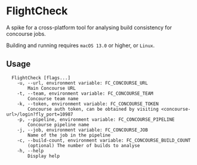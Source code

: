 # FlightCheck

A spike for a cross-platform tool for analysing build consistency for concourse jobs.

Building and running requires `macOS 13.0` or higher, or `Linux`.

## Usage
```text
  FlightCheck [flags...]
	-u, --url, environment variable: FC_CONCOURSE_URL
		Main Concourse URL
	-t, --team, environment variable: FC_CONCOURSE_TEAM
		Concourse team name
	-k, --token, environment variable: FC_CONCOURSE_TOKEN
		Concourse auth token, can be obtained by visiting <concourse-url>/login?fly_port=10987
	-p, --pipeline, environment variable: FC_CONCOURSE_PIPELINE
		Concourse pipeline name
	-j, --job, environment variable: FC_CONCOURSE_JOB
		Name of the job in the pipeline
	-c, --build-count, environment variable: FC_CONCOURSE_BUILD_COUNT
		(optional) The number of builds to analyse
	-h, --help
		Display help
```